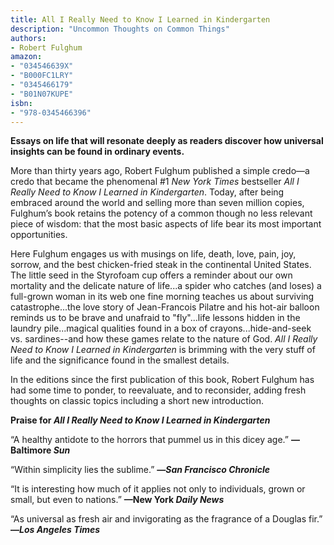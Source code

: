 ```yaml
---
title: All I Really Need to Know I Learned in Kindergarten
description: "Uncommon Thoughts on Common Things"
authors:
- Robert Fulghum
amazon:
- "034546639X"
- "B000FC1LRY"
- "0345466179"
- "B01N07KUPE"
isbn:
- "978-0345466396"
---
```

__Essays on life that will resonate deeply as readers discover how universal insights can be found in ordinary events.__

More than thirty years ago, Robert Fulghum published a simple credo—a credo that became the phenomenal #1 _New York Times_ bestseller _All I Really Need to Know I Learned in Kindergarten_. Today, after being embraced around the world and selling more than seven million copies, Fulghum’s book retains the potency of a common though no less relevant piece of wisdom: that the most basic aspects of life bear its most important opportunities.

Here Fulghum engages us with musings on life, death, love, pain, joy, sorrow, and the best chicken-fried steak in the continental United States. The little seed in the Styrofoam cup offers a reminder about our own mortality and the delicate nature of life...a spider who catches (and loses) a full-grown woman in its web one fine morning teaches us about surviving catastrophe...the love story of Jean-Francois Pilatre and his hot-air balloon reminds us to be brave and unafraid to "fly"...life lessons hidden in the laundry pile...magical qualities found in a box of crayons...hide-and-seek vs. sardines--and how these games relate to the nature of God. _All I Really Need to Know I Learned in Kindergarten_ is brimming with the very stuff of life and the significance found in the smallest details.

In the editions since the first publication of this book, Robert Fulghum has had some time to ponder, to reevaluate, and to reconsider, adding fresh thoughts on classic topics including a short new introduction.

__Praise for _All I Really Need to Know I Learned in Kindergarten___
  
“A healthy antidote to the horrors that pummel us in this dicey age.”
__—Baltimore _Sun___

“Within simplicity lies the sublime.”
__—_San Francisco Chronicle___

“It is interesting how much of it applies not only to individuals, grown or small, but even to nations.”
__—New York _Daily News___

“As universal as fresh air and invigorating as the fragrance of a Douglas fir.”
__—_Los Angeles Times___
